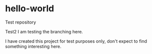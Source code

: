 # hello-world
Test repository

Test2
I am testing the branching here.

I have created this project for test purposes only, don't expect to find something interesting here.
